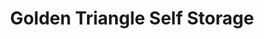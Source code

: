 ---
title: "Golden Triangle Self Storage"
url: /san-diego/golden-triangle-self-storage/
shop: storage rental
---